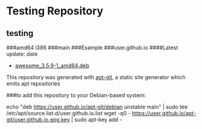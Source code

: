 Testing Repository
============
testing
------------
###amd64 i386
###main
###Example
###user.github.io
####Latest update: date


  * [awesome_3.5.9-1_amd64.deb ](user.github.io/info/awesome_3.5.9-1_amd64.deb.html) 

This repository was generated with [apt-git](https://cmotc.github.io/apt-git), a static site generator which emits apt repositories

###to add this repository to your Debian-based system:

echo "deb https://user.github.io/apt-git/debian unstable main" | sudo tee /etc/apt/source.list.d/user.github.io.list
wget -q0 - https://user.github.io/apt-git/user.github.io.gpg.key | sudo apt-key add - 

